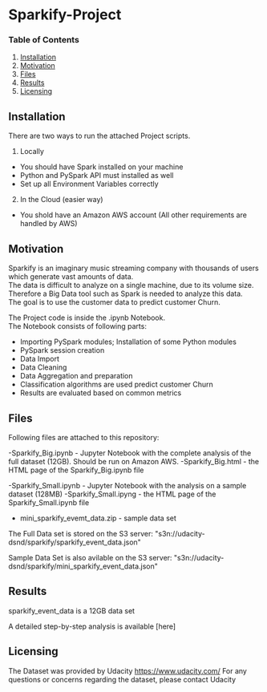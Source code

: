 # Sparkify-Project


### Table of Contents

1. [Installation](#installation)
2. [Motivation](#motivation)
3. [Files](#files)
4. [Results](#results)
5. [Licensing](#licensing)

## Installation <a name="installation"></a>
There are two ways to run the attached Project scripts.
<br>
1. Locally 
- You should have Spark installed on your machine
- Python and PySpark API must installed as well
- Set up all Environment Variables correctly

2. In the Cloud (easier way)
- You shold have an Amazon AWS account (All other requirements are handled by AWS)


## Motivation<a name="motivation"></a>
Sparkify is an imaginary music streaming company with thousands of users which generate vast amounts of data.<br>
The data is difficult to analyze on a single machine, due to its volume size.<br>
Therefore a Big Data tool such as Spark is needed to analyze this data.<br>
The goal is to use the customer data to predict customer Churn.<br>

The Project code is inside the .ipynb Notebook.<br>
The Notebook consists of following parts:

- Importing PySpark modules; Installation of some Python modules
- PySpark session creation
- Data Import
- Data Cleaning
- Data Aggregation and preparation
- Classification algorithms are used predict customer Churn
- Results are evaluated based on common metrics


## Files <a name="files"></a>

Following files are attached to this repository:

-Sparkify_Big.ipynb - Jupyter Notebook with the complete analysis of the full dataset (12GB). Should be run on Amazon AWS.
-Sparkify_Big.html -  the HTML page of the Sparkify_Big.ipynb file

-Sparkify_Small.ipynb - Jupyter Notebook with the analysis on a sample dataset (128MB)
-Sparkify_Small.ipyng - the HTML page of the Sparkify_Small.ipynb file

- mini_sparkify_evemt_data.zip - sample data set

The Full Data set is stored on the S3 server:
"s3n://udacity-dsnd/sparkify/sparkify_event_data.json"

Sample Data Set is also avilable on the S3 server:
"s3n://udacity-dsnd/sparkify/mini_sparkify_event_data.json"


## Results<a name="results"></a>
sparkify_event_data is a 12GB data set

A detailed step-by-step analysis is available [here]

## Licensing<a name="licensing"></a>
The Dataset was provided by Udacity https://www.udacity.com/
For any questions or concerns regarding the dataset, please contact Udacity

